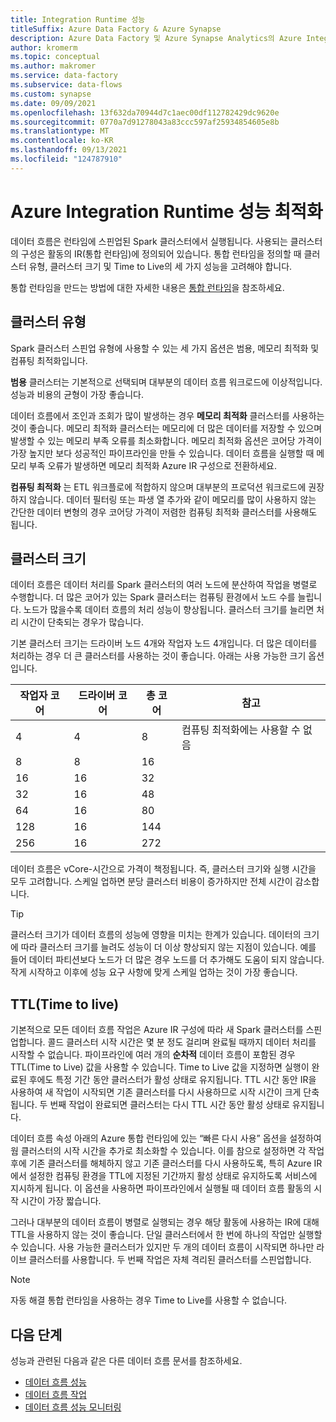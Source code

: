```yaml
---
title: Integration Runtime 성능
titleSuffix: Azure Data Factory & Azure Synapse
description: Azure Data Factory 및 Azure Synapse Analytics의 Azure Integration Runtime 성능을 최적화하고 개선하는 방법에 대해 알아봅니다.
author: kromerm
ms.topic: conceptual
ms.author: makromer
ms.service: data-factory
ms.subservice: data-flows
ms.custom: synapse
ms.date: 09/09/2021
ms.openlocfilehash: 13f632da70944d7c1aec00df112782429dc9620e
ms.sourcegitcommit: 0770a7d91278043a83ccc597af25934854605e8b
ms.translationtype: MT
ms.contentlocale: ko-KR
ms.lasthandoff: 09/13/2021
ms.locfileid: "124787910"
---
```

# <a name="optimizing-performance-of-the-azure-integration-runtime"></a>Azure Integration Runtime 성능 최적화

데이터 흐름은 런타임에 스핀업된 Spark 클러스터에서 실행됩니다. 사용되는 클러스터의 구성은 활동의 IR(통합 런타임)에 정의되어 있습니다. 통합 런타임을 정의할 때 클러스터 유형, 클러스터 크기 및 Time to Live의 세 가지 성능을 고려해야 합니다.

통합 런타임을 만드는 방법에 대한 자세한 내용은 [통합 런타임](concepts-integration-runtime.md)을 참조하세요.

## <a name="cluster-type"></a>클러스터 유형

Spark 클러스터 스핀업 유형에 사용할 수 있는 세 가지 옵션은 범용, 메모리 최적화 및 컴퓨팅 최적화입니다.

**범용** 클러스터는 기본적으로 선택되며 대부분의 데이터 흐름 워크로드에 이상적입니다. 성능과 비용의 균형이 가장 좋습니다.

데이터 흐름에서 조인과 조회가 많이 발생하는 경우 **메모리 최적화** 클러스터를 사용하는 것이 좋습니다. 메모리 최적화 클러스터는 메모리에 더 많은 데이터를 저장할 수 있으며 발생할 수 있는 메모리 부족 오류를 최소화합니다. 메모리 최적화 옵션은 코어당 가격이 가장 높지만 보다 성공적인 파이프라인을 만들 수 있습니다. 데이터 흐름을 실행할 때 메모리 부족 오류가 발생하면 메모리 최적화 Azure IR 구성으로 전환하세요. 

**컴퓨팅 최적화** 는 ETL 워크플로에 적합하지 않으며 대부분의 프로덕션 워크로드에 권장하지 않습니다. 데이터 필터링 또는 파생 열 추가와 같이 메모리를 많이 사용하지 않는 간단한 데이터 변형의 경우 코어당 가격이 저렴한 컴퓨팅 최적화 클러스터를 사용해도 됩니다.

## <a name="cluster-size"></a>클러스터 크기

데이터 흐름은 데이터 처리를 Spark 클러스터의 여러 노드에 분산하여 작업을 병렬로 수행합니다. 더 많은 코어가 있는 Spark 클러스터는 컴퓨팅 환경에서 노드 수를 늘립니다. 노드가 많을수록 데이터 흐름의 처리 성능이 향상됩니다. 클러스터 크기를 늘리면 처리 시간이 단축되는 경우가 많습니다.

기본 클러스터 크기는 드라이버 노드 4개와 작업자 노드 4개입니다.  더 많은 데이터를 처리하는 경우 더 큰 클러스터를 사용하는 것이 좋습니다. 아래는 사용 가능한 크기 옵션입니다.

| 작업자 코어 | 드라이버 코어 | 총 코어 | 참고 |
| ------------ | ------------ | ----------- | ----- |
| 4 | 4 | 8 | 컴퓨팅 최적화에는 사용할 수 없음 |
| 8 | 8 | 16 | |
| 16 | 16 | 32 | |
| 32 | 16 | 48 | |
| 64 | 16 | 80 | |
| 128 | 16 | 144 | |
| 256 | 16 | 272 | |

데이터 흐름은 vCore-시간으로 가격이 책정됩니다. 즉, 클러스터 크기와 실행 시간을 모두 고려합니다. 스케일 업하면 분당 클러스터 비용이 증가하지만 전체 시간이 감소합니다.

> [!TIP]
> 클러스터 크기가 데이터 흐름의 성능에 영향을 미치는 한계가 있습니다. 데이터의 크기에 따라 클러스터 크기를 늘려도 성능이 더 이상 향상되지 않는 지점이 있습니다. 예를 들어 데이터 파티션보다 노드가 더 많은 경우 노드를 더 추가해도 도움이 되지 않습니다. 작게 시작하고 이후에 성능 요구 사항에 맞게 스케일 업하는 것이 가장 좋습니다. 

## <a name="time-to-live"></a>TTL(Time to live)

기본적으로 모든 데이터 흐름 작업은 Azure IR 구성에 따라 새 Spark 클러스터를 스핀업합니다. 콜드 클러스터 시작 시간은 몇 분 정도 걸리며 완료될 때까지 데이터 처리를 시작할 수 없습니다. 파이프라인에 여러 개의 **순차적** 데이터 흐름이 포함된 경우 TTL(Time to Live) 값을 사용할 수 있습니다. Time to Live 값을 지정하면 실행이 완료된 후에도 특정 기간 동안 클러스터가 활성 상태로 유지됩니다. TTL 시간 동안 IR을 사용하여 새 작업이 시작되면 기존 클러스터를 다시 사용하므로 시작 시간이 크게 단축됩니다. 두 번째 작업이 완료되면 클러스터는 다시 TTL 시간 동안 활성 상태로 유지됩니다.

데이터 흐름 속성 아래의 Azure 통합 런타임에 있는 “빠른 다시 사용” 옵션을 설정하여 웜 클러스터의 시작 시간을 추가로 최소화할 수 있습니다. 이를 참으로 설정하면 각 작업 후에 기존 클러스터를 해체하지 않고 기존 클러스터를 다시 사용하도록, 특히 Azure IR에서 설정한 컴퓨팅 환경을 TTL에 지정된 기간까지 활성 상태로 유지하도록 서비스에 지시하게 됩니다. 이 옵션을 사용하면 파이프라인에서 실행될 때 데이터 흐름 활동의 시작 시간이 가장 짧습니다.

그러나 대부분의 데이터 흐름이 병렬로 실행되는 경우 해당 활동에 사용하는 IR에 대해 TTL을 사용하지 않는 것이 좋습니다. 단일 클러스터에서 한 번에 하나의 작업만 실행할 수 있습니다. 사용 가능한 클러스터가 있지만 두 개의 데이터 흐름이 시작되면 하나만 라이브 클러스터를 사용합니다. 두 번째 작업은 자체 격리된 클러스터를 스핀업합니다.

> [!NOTE]
> 자동 해결 통합 런타임을 사용하는 경우 Time to Live를 사용할 수 없습니다.

## <a name="next-steps"></a>다음 단계

성능과 관련된 다음과 같은 다른 데이터 흐름 문서를 참조하세요.

- [데이터 흐름 성능](concepts-data-flow-performance.md)
- [데이터 흐름 작업](control-flow-execute-data-flow-activity.md)
- [데이터 흐름 성능 모니터링](concepts-data-flow-monitoring.md)
